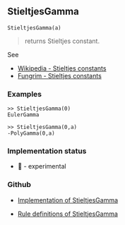 ## StieltjesGamma

```
StieltjesGamma(a)
```

> returns Stieltjes constant. 
 
See
* [Wikipedia - Stieltjes constants](https://en.wikipedia.org/wiki/Stieltjes_constants)
* [Fungrim - Stieltjes constants](http://fungrim.org/topic/Stieltjes_constants/)

### Examples

```
>> StieltjesGamma(0) 
EulerGamma

>> StieltjesGamma(0,a) 
-PolyGamma(0,a)
```






### Implementation status

* &#x1F9EA; - experimental

### Github

* [Implementation of StieltjesGamma](https://github.com/axkr/symja_android_library/blob/master/symja_android_library/matheclipse-core/src/main/java/org/matheclipse/core/builtin/SpecialFunctions.java#L2295) 

* [Rule definitions of StieltjesGamma](https://github.com/axkr/symja_android_library/blob/master/symja_android_library/rules/StieltjesGammaRules.m) 
